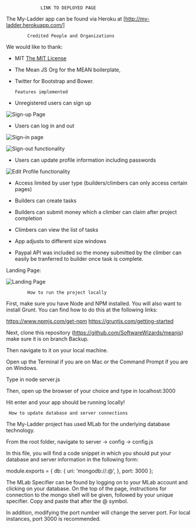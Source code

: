
                 LINK TO DEPLOYED PAGE	  		 	    

The My-Ladder app can be found via Heroku at [http://my-ladder.herokuapp.com/]
							
            Credited People and Organizations 		    

We would like to thank:

- MIT [The MIT License](LICENSE.md)
- The Mean JS Org for the MEAN boilerplate,
- Twitter for Bootstrap and Bower.
	
	  Features implemented            		    
													
- Unregistered users can sign up

![Sign-up Page](http://seanboisselle.com/files/Signup.png "Sign-up Page Screenshot")

- Users can log in and out

![Sign-in page](http://seanboisselle.com/files/Signin.png "Sign-in Page Screenshot")

![Sign-out functionality](http://seanboisselle.com/files/Signout.png "Sign-out functionality Screenshot")

- Users can update profile information including passwords

![Edit Profile functionality](http://seanboisselle.com/files/EditProfile.png "Edit Profile")


- Access limited by user type (builders/climbers can only access certain pages)

- Builders can create tasks

- Builders can submit money which a climber can claim after project completion

- Climbers can view the list of tasks

- App adjusts to different size windows

- Paypal API was included so the money submitted by the climber can easily be tranferred to builder once task is complete.

Landing Page:

![Landing Page](http://seanboisselle.com/files/landing.png "Landing Page Screenshot")

														
            How to run the project locally			    
													

First, make sure you have Node and NPM installed. You will also
want to install Grunt. You can find how to do this at the following links:

https://www.npmjs.com/get-npm
https://gruntjs.com/getting-started

Next, clone this repository (https://github.com/SoftwareWizards/meanjs) make sure it is on branch Backup.

Then navigate to it on your local machine.

Open up the Terminal if you are on Mac or the Command Prompt if you are on Windows.

Type in node server.js

Then, open up the browser of your choice and type in localhost:3000

Hit enter and your app should be running locally!
														
   	 How to update database and server connections      														
The My-Ladder project has used MLab for the underlying database technology.

From the root folder, navigate to server -> config -> config.js

In this file, you will find a code snippet in which you should put your database and server information in
the following form:

module.exports = {
  db: {
    uri: 'mongodb://<database username>:<database password>@<Mlab Specifier>',
  },
  port: 3000
};

The MLab Specifier can be found by logging on to your MLab account and clicking on your database.
On the top of the page, instructions for connection to the mongo shell will be given, followed by
your unique specifier. Copy and paste that after the @ symbol.

In addition, modifying the port number will change the server port.
For local instances, port 3000 is recommended.




